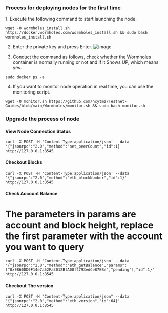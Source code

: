 












<h3>Process for deploying nodes for the first time</h3>
1. Execute the following command to start launching the node.

```
wget -O wormholes_install.sh https://docker.wormholes.com/wormholes_install.sh && sudo bash wormholes_install.sh
```

2. Enter the private key and press Enter.
![image](https://user-images.githubusercontent.com/35812219/212482566-79c6bcad-a630-41fc-9b9a-14592c649f33.png)

3. Conduct the command as follows, check whether the Wormholes container is normally running or not and if it Shows UP, which means yes.
```
sudo docker ps -a
```
4. If you want to monitor node operation in real time, you can use the monitoring script.
```
wget -O monitor.sh https://github.com/hcytmz/Testnet-Guides/blob/main/Wormholes/monitor.sh && sudo bash monitor.sh
```



<h3>Upgrade the process of node</h3>



















<h4>View Node Connection Status</h4>

```
curl -X POST -H 'Content-Type:application/json' --data '{"jsonrpc":"2.0","method":"net_peerCount","id":1}' http://127.0.0.1:8545
```

<h4>Checkout Blocks</h4>

```
curl -X POST -H 'Content-Type:application/json' --data '{"jsonrpc":"2.0","method":"eth_blockNumber","id":1}' http://127.0.0.1:8545
```

<h4>Check Account Balance</h4>

# The parameters in params are account and block height, replace the first parameter with the account you want to query

```
curl -X POST -H 'Content-Type:application/json' --data '{"jsonrpc":"2.0","method":"eth_getBalance","params":["0xE860DD0F14e7a52Fa3012BfA00f4793edCe87EBe","pending"],"id":1}' http://127.0.0.1:8545
```

<h4>Checkout The version</h4>

```
curl -X POST -H "Content-Type:application/json" --data '{"jsonrpc":"2.0","method":"eth_version","id":64}' http://127.0.0.1:8545
```

